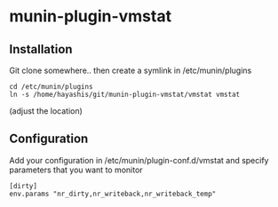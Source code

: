 # munin-plugin-vmstat

## Installation

Git clone somewhere.. then create a symlink in /etc/munin/plugins

```
cd /etc/munin/plugins
ln -s /home/hayashis/git/munin-plugin-vmstat/vmstat vmstat 
```
(adjust the location)

## Configuration

Add your configuration in /etc/munin/plugin-conf.d/vmstat and specify parameters that you want to monitor

```
[dirty]
env.params "nr_dirty,nr_writeback,nr_writeback_temp"
```

